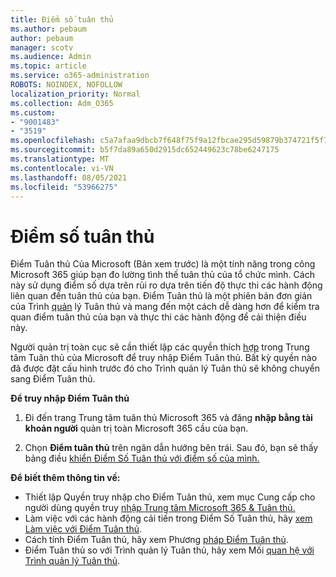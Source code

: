 ```yaml
---
title: Điểm số tuân thủ
ms.author: pebaum
author: pebaum
manager: scotv
ms.audience: Admin
ms.topic: article
ms.service: o365-administration
ROBOTS: NOINDEX, NOFOLLOW
localization_priority: Normal
ms.collection: Adm_O365
ms.custom:
- "9001483"
- "3519"
ms.openlocfilehash: c5a7afaa9dbcb7f648f75f9a12fbcae295d59879b374721f5f7156b2d8c06d62
ms.sourcegitcommit: b5f7da89a650d2915dc652449623c78be6247175
ms.translationtype: MT
ms.contentlocale: vi-VN
ms.lasthandoff: 08/05/2021
ms.locfileid: "53966275"
---
```

# <a name="compliance-score"></a>Điểm số tuân thủ

Điểm Tuân thủ Của Microsoft (Bản xem trước) là một tính năng trong công Microsoft 365 giúp bạn đo lường tình thế tuân thủ của tổ chức mình. Cách này sử dụng điểm số dựa trên rủi ro dựa trên tiến độ thực thi các hành động liên quan đến tuân thủ của bạn.   Điểm Tuân thủ là một phiên bản đơn giản của Trình [quản](https://docs.microsoft.com/microsoft-365/compliance/compliance-manager-overview) lý Tuân thủ và mang đến một cách dễ dàng hơn để kiểm tra quan điểm tuân thủ của bạn và thực thi các hành động để cải thiện điều này. 

Người quản trị toàn cục sẽ cần thiết lập các quyền thích [hợp](https://docs.microsoft.com/microsoft-365/security/office-365-security/permissions-in-the-security-and-compliance-center) trong Trung tâm Tuân thủ của Microsoft để truy nhập Điểm Tuân thủ.  Bất kỳ quyền nào đã được đặt cấu hình trước đó cho Trình quản lý Tuân thủ sẽ không chuyển sang Điểm Tuân thủ.

**Để truy nhập Điểm Tuân thủ**

1. Đi đến trang Trung tâm tuân thủ Microsoft 365 và đăng **nhập bằng tài khoản người** quản trị toàn Microsoft 365 cầu của bạn.

2. Chọn **Điểm tuân thủ** trên ngăn dẫn hướng bên trái. Sau đó, bạn sẽ thấy bảng điều [khiển Điểm Số Tuân thủ với điểm số của mình.](https://docs.microsoft.com/microsoft-365/compliance/compliance-score-setup#understand-the-compliance-score-dashboard)
 

**Để biết thêm thông tin về:**

- Thiết lập Quyền truy nhập cho Điểm Tuân thủ, xem mục Cung cấp cho người dùng quyền truy [nhập Trung tâm Microsoft 365 & Tuân thủ.](https://docs.microsoft.com/microsoft-365/security/office-365-security/grant-access-to-the-security-and-compliance-center)
- Làm việc với các hành động cải tiến trong Điểm Số Tuân thủ, hãy  [xem Làm việc với Điểm Tuân thủ](https://docs.microsoft.com/microsoft-365/compliance/working-with-compliance-score).
- Cách tính Điểm Tuân thủ, hãy xem Phương [pháp Điểm Tuân thủ](https://docs.microsoft.com/microsoft-365/compliance/compliance-score-methodology).
- Điểm Tuân thủ so với Trình quản lý Tuân thủ, hãy xem Mối [quan hệ với Trình quản lý Tuân thủ](https://docs.microsoft.com/microsoft-365/compliance/compliance-score#relationship-to-compliance-manager).

